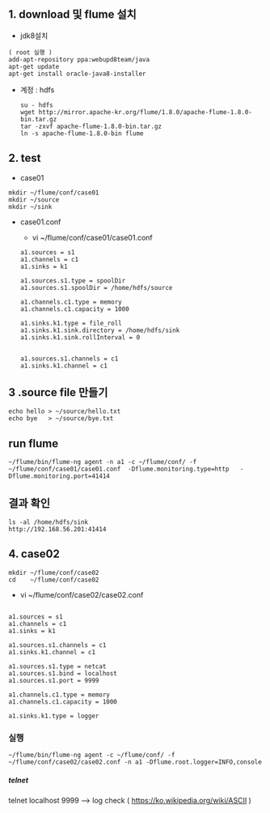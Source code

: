## 1. download 및 flume  설치  

-  jdk8설치
```
( root 실행 )
add-apt-repository ppa:webupd8team/java
apt-get update
apt-get install oracle-java8-installer
```

- 계정 : hdfs

  ```
  su - hdfs
  wget http://mirror.apache-kr.org/flume/1.8.0/apache-flume-1.8.0-bin.tar.gz
  tar -zxvf apache-flume-1.8.0-bin.tar.gz
  ln -s apache-flume-1.8.0-bin flume

  ```

## 2. test

-  case01

  ```
  mkdir ~/flume/conf/case01
  mkdir ~/source
  mkdir ~/sink
```

- case01.conf  
  - vi ~/flume/conf/case01/case01.conf


  ```
  a1.sources = s1
  a1.channels = c1
  a1.sinks = k1

  a1.sources.s1.type = spoolDir
  a1.sources.s1.spoolDir = /home/hdfs/source

  a1.channels.c1.type = memory
  a1.channels.c1.capacity = 1000

  a1.sinks.k1.type = file_roll
  a1.sinks.k1.sink.directory = /home/hdfs/sink
  a1.sinks.k1.sink.rollInterval = 0


  a1.sources.s1.channels = c1
  a1.sinks.k1.channel = c1

  ```


## 3 .source file 만들기  
  ```
  echo hello > ~/source/hello.txt
  echo bye   > ~/source/bye.txt
  ```
## run flume  
```
~/flume/bin/flume-ng agent -n a1 -c ~/flume/conf/ -f ~/flume/conf/case01/case01.conf  -Dflume.monitoring.type=http   -Dflume.monitoring.port=41414
```

## 결과 확인  
```
ls -al /home/hdfs/sink
http://192.168.56.201:41414
```

## 4. case02

```
mkdir ~/flume/conf/case02
cd    ~/flume/conf/case02

```

- vi ~/flume/conf/case02/case02.conf

```

a1.sources = s1
a1.channels = c1
a1.sinks = k1

a1.sources.s1.channels = c1
a1.sinks.k1.channel = c1

a1.sources.s1.type = netcat
a1.sources.s1.bind = localhost
a1.sources.s1.port = 9999

a1.channels.c1.type = memory
a1.channels.c1.capacity = 1000

a1.sinks.k1.type = logger

```

###  실행
```
~/flume/bin/flume-ng agent -c ~/flume/conf/ -f ~/flume/conf/case02/case02.conf -n a1 -Dflume.root.logger=INFO,console
```

##### telnet  
telnet localhost 9999
--> log check ( https://ko.wikipedia.org/wiki/ASCII )
